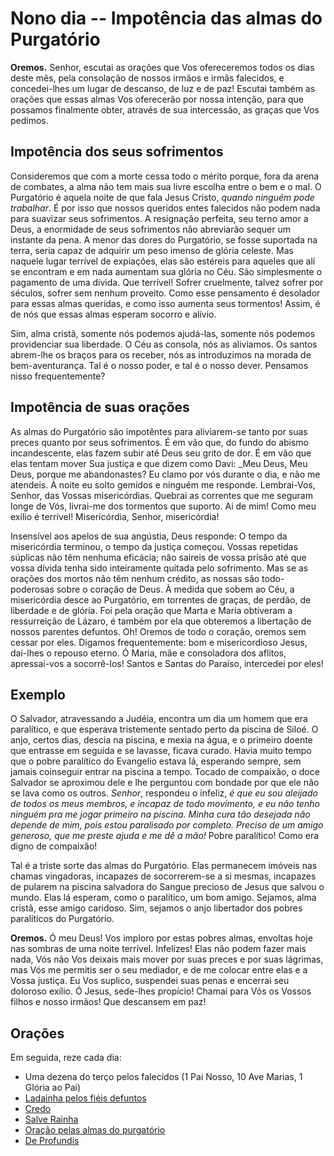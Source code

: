 # Nono dia -- Impotência das almas do Purgatório


**Oremos.** Senhor, escutai as orações que Vos ofereceremos todos os dias deste mês, pela consolação de nossos irmãos e irmãs falecidos, e concedei-lhes um lugar de descanso, de luz e de paz! Escutai também as orações que essas almas Vos oferecerão por nossa intenção, para que possamos finalmente obter, através de sua intercessão, as graças que Vos pedimos.


## Impotência dos seus sofrimentos

Consideremos que com a morte cessa todo o mérito porque, fora da arena de combates, a alma não tem mais sua livre escolha entre o bem e o mal. O Purgatório é aquela noite de que fala Jesus Cristo, _quando ninguém pode trabalhar_. É por isso que nossos queridos entes falecidos não podem nada para suavizar seus sofrimentos. A resignação perfeita, seu terno amor a Deus, a enormidade de seus sofrimentos não abreviarão sequer um instante da pena. A menor das dores do Purgatório, se fosse suportada na terra, seria capaz de adquirir um peso imenso de glória celeste. Mas naquele lugar terrível de expiações, elas são estéreis para aqueles que alí se encontram e em nada aumentam sua glória no Céu. São simplesmente o pagamento de uma dívida. Que terrível! Sofrer cruelmente, talvez sofrer por séculos, sofrer sem nenhum proveito. Como esse pensamento é desolador para essas almas queridas, e como isso aumenta seus tormentos! Assim, é de nós que essas almas esperam socorro e alívio. 

Sim, alma cristã, somente nós podemos ajudá-las, somente nós podemos providenciar sua liberdade. O Céu as consola, nós as aliviamos. Os santos abrem-lhe os braços para os receber, nós as introduzimos na morada de bem-aventurança. Tal é o nosso poder, e tal é o nosso dever. Pensamos nisso frequentemente?

## Impotência de suas orações

As almas do Purgatório são impotêntes para aliviarem-se tanto por suas preces quanto por seus sofrimentos. É em vão que, do fundo do abismo incandescente, elas fazem subir até Deus seu grito de dor. É em vão que elas tentam mover Sua justiça e que dizem como Davi: _Meu Deus, Meu Deus, porque me abandonastes? Eu clamo por vós durante o dia, e não me atendeis. À noite eu solto gemidos e ninguém me responde. Lembrai-Vos, Senhor, das Vossas misericórdias. Quebrai as correntes que me seguram longe de Vós, livrai-me dos tormentos que suporto. Ai de mim! Como meu exílio é terrível! Misericórdia, Senhor, misericórdia!

Insensível aos apelos de sua angústia, Deus responde: O tempo da misericórdia terminou, o tempo da justiça começou. Vossas repetidas súplicas não têm nenhuma eficácia; não saireis de vossa prisão até que vossa dívida tenha sido inteiramente quitada pelo sofrimento. Mas se as orações dos mortos não têm nenhum crédito, as nossas são todo-poderosas sobre o coração de Deus. À medida que sobem ao Céu, a misericórdia desce ao Purgatório, em torrentes de graças, de perdão, de liberdade e de glória. Foi pela oração que Marta e Maria obtiveram a ressurreição de Lázaro, é também por ela que obteremos a libertação de nossos parentes defuntos. Oh! Oremos de todo o coração, oremos sem cessar por eles. Digamos frequentemente: bom e misericordioso Jesus, dai-lhes o repouso eterno. Ó Maria, mãe e consoladora dos aflitos, apressai-vos a socorrê-los! Santos e Santas do Paraíso, intercedei por eles!


## Exemplo

O Salvador, atravessando a Judéia, encontra um dia um homem que era paralítico, e que esperava tristemente sentado perto da piscina de Siloé. O anjo, certos dias, descia na piscina, e mexia na água, e o primeiro doente que entrasse em seguida e se lavasse, ficava curado. Havia muito tempo que o pobre paralítico do Evangelio estava lá, esperando sempre, sem jamais coinseguir entrar na piscina a tempo. Tocado de compaixão, o doce Salvador se aproximou dele e lhe perguntou com bondade por que ele não se lava como os outros. _Senhor_, respondeu o infeliz, _é que eu sou aleijado de todos os meus membros, e incapaz de todo movimento, e eu não tenho ninguém pra me jogar primeiro na piscina. Minha cura tão desejada não depende de mim, pois estou paralisado por completo. Preciso de um amigo generoso, que me preste ajuda e me dê a mão!_ Pobre paralítico! Como era digno de compaixão!

Tal é a triste sorte das almas do Purgatório. Elas permanecem imóveis nas chamas vingadoras, incapazes de socorrerem-se a si mesmas, incapazes de pularem na piscina salvadora do Sangue precioso de Jesus que salvou o mundo. Elas lá esperam, como o paralítico, um bom amigo. Sejamos, alma cristã, esse amigo caridoso. Sim, sejamos o anjo libertador dos pobres paralíticos do Purgatório.


**Oremos.** Ó meu Deus! Vos imploro por estas pobres almas, envoltas hoje nas sombras de uma noite terrível. Infelizes! Elas não podem fazer mais nada, Vós não Vos deixais mais mover por suas preces e por suas lágrimas, mas Vós me permitis ser o seu mediador, e de me colocar entre elas e a Vossa justiça. Eu Vos suplico, suspendei suas penas e encerrai seu doloroso exílio. Ó Jesus, sede-lhes propício! Chamai para Vós os Vossos filhos e nosso irmãos! Que descansem em paz!


## Orações 

Em seguida, reze cada dia:

- Uma dezena do terço pelos falecidos (1 Pai Nosso, 10 Ave Marias, 1 Glória ao Pai)
- [Ladainha pelos fiéis defuntos](ladainha.md)
- [Credo](credo.md)
- [Salve Rainha](salve_rainha.md)
- [Oração pelas almas do purgatório](oracao_pelas_almas.md)
- [De Profundis](de_profundis.md)
